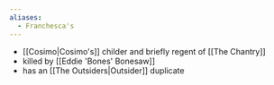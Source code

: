 ```yaml
---
aliases:
  - Franchesca's
---
```

- [[Cosimo|Cosimo's]] childer and briefly regent of [[The Chantry]]
- killed by [[Eddie 'Bones' Bonesaw]]
- has an [[The Outsiders|Outsider]] duplicate